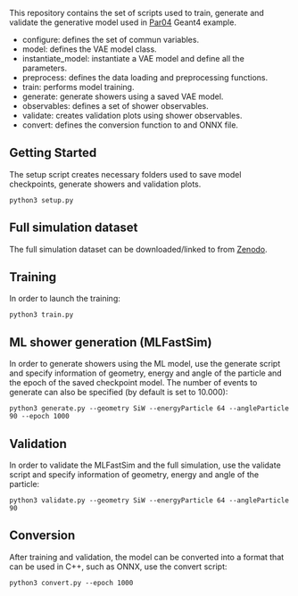 

This repository contains the set of scripts used to train, generate and validate the generative model used in [Par04](https://gitlab.cern.ch/geant4/geant4/-/tree/master/examples/extended/parameterisations/Par04) Geant4 example.

- configure: defines the set of commun variables.
- model: defines the VAE model class.
- instantiate_model: instantiate a VAE model and define all the parameters.
- preprocess: defines the data loading and preprocessing functions. 
- train: performs model training.
- generate: generate showers using a saved VAE model. 
- observables: defines a set of shower observables. 
- validate: creates validation plots using shower observables. 
- convert: defines the conversion function to and ONNX file.

## Getting Started

The setup script creates necessary folders used to save model checkpoints, generate showers and validation plots.

```
python3 setup.py
``` 

## Full simulation dataset

The full simulation dataset can be downloaded/linked to from [Zenodo](https://zenodo.org/record/6082201#.Ypo5UeDRaL4).

## Training

In order to launch the training:

```
python3 train.py
``` 

## ML shower generation (MLFastSim)

In order to generate showers using the ML model, use the generate script and specify information of geometry, energy and angle of the particle and the epoch of the saved checkpoint model. The number of events to generate can also be specified (by default is set to 10.000):

```
python3 generate.py --geometry SiW --energyParticle 64 --angleParticle 90 --epoch 1000
``` 

## Validation

In order to validate the MLFastSim and the full simulation, use the validate script and specify information of geometry, energy and angle of the particle: 

```
python3 validate.py --geometry SiW --energyParticle 64 --angleParticle 90 
``` 

## Conversion

After training and validation, the model can be converted into a format that can be used in C++, such as ONNX, use the convert script:

```
python3 convert.py --epoch 1000
``` 

 
